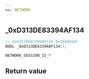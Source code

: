 ```yaml
---
ns: NETWORK
---
```

## _0xD313DE83394AF134

```c
// 0xD313DE83394AF134 0x3EA9D44C
BOOL _0xD313DE83394AF134();
```

```
NETWORK_SESSION_IS_*
```

## Return value
